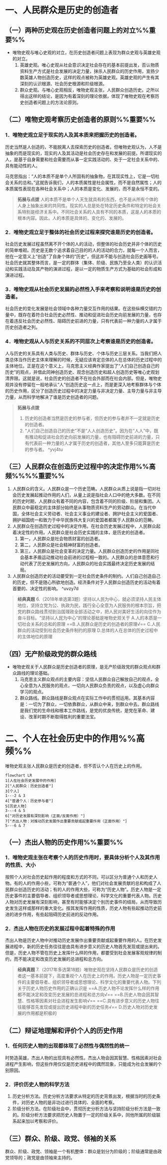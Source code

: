 # 一、人民群众是历史的创造者
## （一）两种历史观在历史创造者问题上的对立%%重要%%
- 唯物史观与唯心史观的对立，在历史创造者问题上表现为群众史观与英雄史观的对立。
	1. 英雄史观。唯心史观从社会意识决定社会存在的基本前提出发，否认物质资料生产方式是社会发展的决定力量，抹杀人民群众的历史作用，宣扬少数英雄人物创造历史，这样的观点被称为英雄史观。英雄史观的产生有其深刻的认识根源、社会历史根源和阶级根源。
	2. 群众史观。与唯心史观相反，唯物史观主张，人民群众创造历史。之所以得出这样的结论，是因为有着深刻的理论依据，体现了唯物史观在考察历史创造者问题上的方法论原则。
## （二）唯物史观考察历史创造者的原则%%重要%%
### 1．唯物史观立足于现实的人及其本质来把握历史的创造者。
历史当然是人创造的，不能脱离人去探索历史的创造者。但唯物史观认为，人不是抽象的而是现实的，现实的人及其活动是社会历史存在和发展的前提。所谓现实的人，是基于自身需要和社会需要而从事一定实践活动的、处于一定社会关系中的、具有能动性的人。

马克思指出：“人的本质不是单个人所固有的抽象物，在其现实性上，它是一切社会关系的总和。”这就告诉我们，人的本质属性是社会属性，而不是自然属性；人的本质属性表现在各种社会关系中；人的本质是变化、发展的，而不是永恒不变的。

>**拓展与点拨**
人的本质不是单个人天生就具有的东西，也不是从所有个体的人身上抽象出来的共同性。现实的人总是处在特定历史条件和特定的社会关系特别是经济关系中。不同社会关系的人具有不同的本质，这是人的本质的根本内容。因此，人的本质是具体的、变化的、发展的。
### 2．唯物史观立足于整体的社会历史过程来探究谁是历史的创造者。
社会历史发展过程虽然离不开个体的人的活动，但整体的社会历史并非个体的历史的简单堆砌。历史是无数个追求着自己目的的人的活动的合力，就每一个人而言，他在一定意义上“创造”了自身个体的“历史”，但这并不能与创造社会历史画等号。社会历史就其整体而言，是一定的群体（集体、阶级、民族乃至全人类）的认识活动和实践活动及其产物的演进过程，是以一定的物质生产方式为基础的社会形成和演进过程。
### 3．唯物史观从社会历史发展的必然性入手来考察和说明谁是历史的创造者。
社会历史的变化发展是社会领域中各种力量交互作用的结果。在这些纵横交错的力量中，既存在着符合社会历史必然性、推动和促进社会历史向前发展的力量，也存在着违反社会历史必然性、阻碍历史前进的力量，只有代表前一种力量的人才属于历史创造者之列。
### 4．唯物史观从人与历史关系的不同层次上考察谁是历史的创造者。
人与历史的关系具有人类与历史、群体与历史、个体与历史三层关系。当我们把人类总体当作历史主体来理解的时候，无疑应该肯定总体的人在总体的历史过程中的主体地位。正是在这个意义上，马克思主义经典作家提出了“人们自己创造自己的历史”的观点，并借此同神创造历史、观念创造历史和超人创造历史等唯心史观划清界限。这就是说，社会历史的创造者不在社会外部而在社会内部。但是，唯物史观并没有停留在一般地承认“人”创造历史这一点上，而是更深入地考察群体与个体的历史作用，区分了创造历史过程中的决定力量与非决定力量、主导力量与非主导力量，从而科学地解决了谁是历史创造者的问题。

>**拓展与点拨**
>1. 历史的创造者当然是历史的参与者，但历史的参与者井不一定就是历史的创造者。
>2. “人们自己创造自己的历史”不是“人人创造历史”。因为在“人人”中，既有推动和促进社会历史向前发展的力量，也有阻碍历史前进的力量，只有代表前一种力量的人才属于历史的创造者，其他人至多只能算是历史的参与者。
^yvj4tu
## （三）人民群众在创造历史过程中的决定作用%%高频%%%%重要%%
1. 人民群众的含义。人民群众是一个历史范畴。人民群众从质上说是指一切对社会历史发展起推动作用的人们，从量上说是指社会人口中的绝大多数。在不同的历史时期，人民群众有着不同的内容，包含着不同的阶级、阶层和集团。人民群众中最稳定的主体部分始终是从事物质资料生产的劳动群众。在当代中国，全体社会主义劳动者、社会主义事业的建设者、拥护社会主义的爱国者、拥护祖国统一和致力于中华民族伟大复兴的爱国者都属于人民群众的范畴。
2. 人民群众在创造历史过程中的决定作用。在社会历史发展过程中，人民群众起着决定性的作用。人民群众是社会历史实践的主体，是历史的创造者。
	1. 第一，人民群众是社会物质财富的创造者。
	2. 第二，人民群众是社会精神财富的创造者。
	3. 第三，人民群众是社会变革的决定力量。人民群众创造历史的作用是同社会基本矛盾运动推动社会前进的过程相一致的。人民群众的总体意愿和行动代表了历史发展的方向，人民群众的社会实践最终决定历史发展的结局。
3. 人民群众创造历史的活动要受到一定社会历史条件的制约。人们自己创造自己的历史，但不是随心所欲地创造。经济条件对于人民群众创造历史的活动有着首要的、决定性的影响。 ^uvzy7d

>**经典真题**
6.（2018年单选第3题）坚持以人民为中心，就必须坚持人民主体地位，坚持立党为公、执政为民，践行全心全意为人民服务的根本宗旨，把党的群众路线贯彻到治国理政全部活动之中，把人民对美好生活的向往作为奋斗目标。“坚持以人民为中心”的理论基础是唯物史观关于
A.人的本质是一切社会关系的总和的原理
==B.人民群众是历史的创造者的原理√==
C.人民群众的活动受到社会历史条件制约的原理
D.总体的人在总体的历史过程中的主体地位的原理
## （四）无产阶级政党的群众路线
- 唯物史观关于人民群众是历史创造者的原理，是无产阶级政党的群众观点和群众路线的理论基础。
	1. 马克思主义群众观点的主要内容：坚信人民群众自己解放自己的观点，全心全意为人民服务的观点，一切向人民群众负责的观点，以及虚心向群众学习的观点。
	2. 群众路线。群众路线是群众观点在实际工作中的贯彻运用。其基本内容是：一切为了群众，一切依靠群众，从群众中来，到群众中去。群众路线是我们党的生命线和根本工作路线，是党的优良传统，是党在革命、建设、改革时期不断取得胜利的重要法宝。
# 二、个人在社会历史中的作用%%高频%%
唯物史观主张人民群众是历史的创造者，但不否认个人在历史上的作用。

```mermaid
flowchart LR
1[人在社会历史发展中的作用]
2["人民群众：历史创造者"]
3[个人]
1---2 & 3
4["普通个人：历史参与者"]
5[历史人物]
3---4 & 5
6["对历史发展有深刻影响（正面/反面作用）"]
7["杰出人物：对推动历史发展作出重要贡献或起重要作用（正面作用）"]
5---6 & 7
```
## （一）杰出人物的历史作用%%重要%%
### 1．唯物史观主张在考察个人的历史作用时，要具体分析个人及其作用的性质、大小
按照个人对社会历史起作用的程度和方式的不同，可以区分为普通个人和历史人物。有的人的作用小些，可称为“普通个人”，他们对社会发展贡献的总和构成了人民群众创造历史的活动；有的人的作用大些，可称为“历史人物”。历史人物是一定历史事件的主要倡导者、组织领导者或思想理论、科学文化的重要代表人物。历史人物对历史发展有深刻影响，甚至有时能够决定个别历史事件的结局，从而导致历史发生这样或那样的重大变化。按其发挥作用的性质，历史人物有些起推动历史前进的进步作用，有些起阻碍历史前进的反动作用。
### 2．杰出人物在历史的发展过程中起着特殊的作用
杰出人物是历史人物中对推动历史发展作出重要贡献或起重要作用的人。在历史发展进程中，新的历史任务往往是由具有进步意义的历史人物首先发现或提出来的。但是，历史人物不管在历史上发挥什么样的作用，都要受到社会发展客观规律的制约，而不能决定和改变历史发展的总进程和总方向。

>**经典真题**
7.（2017年多选第18题）唯物史观在坚持人民群众是历史的创造者这一基本前提下，高度重视个人在历史上的作用。历史人物是一定历史事件的主要倡导者、组织领导者或思想理论、科学文化的重要代表人物。下列关于历史人物历史作用的正确认识是
==A.历史人物不论发挥什么样的作用都不能决定和改变历史发展的总进程和总方向√==
==B.历史人物会因其智慧、性格等因素对社会进程发生影响√==
==C.具有进步意义的历史人物往往能够首先发现或提出历史进程中新的历史任务√==
D.历史人物对历史发展的作用都是积极的
## （二）辩证地理解和评价个人的历史作用
### 1．任何历史人物的出现都体现了必然性与偶然性的统一
时势造英雄，杰出人物的出现具有必然性。杰出人物会因其智慧、性格因素对社会进程产生影响，但这些作用仅仅是历史进程中的偶然现象，只能成为社会发展的个别原因。
### 2．评价历史人物的科学方法
1. 历史分析方法。历史分析方法要求从特定的历史背景出发，根据当时的历史条件，对历史人物的是非功过进行具体的、全面的考察。
2. 阶级分析方法。在阶级社会中，贯彻历史分析方法与坚持阶级分析方法是一致的。阶级分析方法要求把历史人物置于一定的阶级关系中，同他所属的阶级联系起来加以考察和评价。
## （三）群众、阶级、政党、领袖的关系
群众、阶级、政党、领袖是一个有机整体：群众是划分为阶级的；阶级通常是由政党领导的；政党是由领袖来主持的。